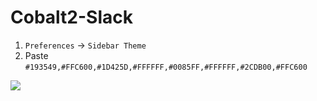 # Cobalt2-Slack

1. `Preferences` → `Sidebar Theme`
2. Paste `#193549,#FFC600,#1D425D,#FFFFFF,#0085FF,#FFFFFF,#2CDB00,#FFC600` 

![](http://wes.io/gk6u/content?🔥)



